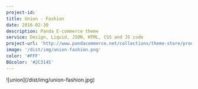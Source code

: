 ```yaml
---
project-id:
title: Union - Fashion
date: 2016-02-30
description: Panda E-commerce theme
service: Design, Liquid, JSON, HTML, CSS and JS code
project-url: 'http://www.pandacommerce.net/collections/theme-store/products/union'
image: '/dist/img/union-fashion.png'
color: '#FFF'
BGcolor: '#2C3145'
---
```

<div class="half" markdown="1">
  ![union](/dist/img/union-fashion.jpg)
</div>